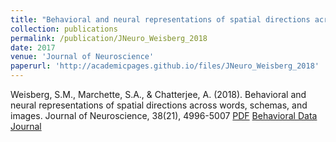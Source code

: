 ```yaml
---
title: "Behavioral and neural representations of spatial directions across words, schemas, and images"
collection: publications
permalink: /publication/JNeuro_Weisberg_2018
date: 2017
venue: 'Journal of Neuroscience'
paperurl: 'http://academicpages.github.io/files/JNeuro_Weisberg_2018'
---
```


Weisberg, S.M., Marchette, S.A., & Chatterjee, A. (2018). Behavioral and neural representations of spatial directions across words, schemas, and images. Journal of Neuroscience, 38(21), 4996-5007 [PDF](http://academicpages.github.io/files/JNeuro_Weisberg_2018.pdf) [Behavioral Data](https://osf.io/djwfa/) [Journal](http://www.jneurosci.org/content/early/2018/05/02/JNEUROSCI.3250-17.2018)
